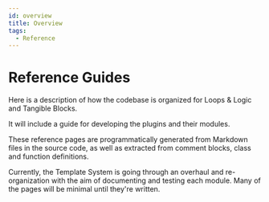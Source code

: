 ```yaml
---
id: overview
title: Overview
tags:
  - Reference
---
```


# Reference Guides

Here is a description of how the codebase is organized for Loops & Logic and Tangible Blocks.

It will include a guide for developing the plugins and their modules.

These reference pages are programmatically generated from Markdown files in the source code, as well as extracted from comment blocks, class and function definitions.

Currently, the Template System is going through an overhaul and re-organization with the aim of documenting and testing each module. Many of the pages will be minimal until they're written.
